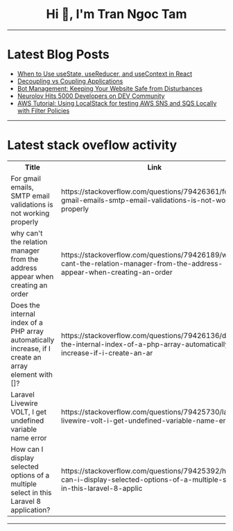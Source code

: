 <h1 align="center">Hi 👋, I'm Tran Ngoc Tam</h1>

---

# Latest Blog Posts 
<!-- BLOG-POST-LIST:START -->
- [When to Use useState, useReducer, and useContext in React](https://dev.to/aneeqakhan/when-to-use-usestate-usereducer-and-usecontext-in-react-1mg1)
- [Decoupling vs Coupling Applications](https://dev.to/emmanuel_gyan_f561b1b88ed/decoupling-vs-coupling-applications-3j17)
- [Bot Management: Keeping Your Website Safe from Disturbances](https://dev.to/mpoiiii/bot-management-keeping-your-website-safe-from-disturbances-43a)
- [Neurolov Hits 5000 Developers on DEV Community](https://dev.to/neurolov_ai_/neurolov-hits-5000-developers-on-dev-community-28cj)
- [AWS Tutorial: Using LocalStack for testing AWS SNS and SQS Locally with Filter Policies](https://dev.to/axeldlv/aws-tutorial-using-localstack-for-testing-aws-sns-and-sqs-locally-with-filter-policies-24nn)
<!-- BLOG-POST-LIST:END -->

---

# Latest stack oveflow activity
<table>
  <tr><th>Title</th><th>Link</th></tr>
  <!-- STACKOVERFLOW:START --><tr><td>For gmail emails, SMTP email validations is not working properly</td><td>https://stackoverflow.com/questions/79426361/for-gmail-emails-smtp-email-validations-is-not-working-properly</td></tr><tr><td>why can&#39;t the relation manager from the address appear when creating an order</td><td>https://stackoverflow.com/questions/79426189/why-cant-the-relation-manager-from-the-address-appear-when-creating-an-order</td></tr><tr><td>Does the internal index of a PHP array automatically increase, if I create an array element with []?</td><td>https://stackoverflow.com/questions/79426136/does-the-internal-index-of-a-php-array-automatically-increase-if-i-create-an-ar</td></tr><tr><td>Laravel Livewire VOLT, I get undefined variable name error</td><td>https://stackoverflow.com/questions/79425730/laravel-livewire-volt-i-get-undefined-variable-name-error</td></tr><tr><td>How can I display selected options of a multiple select in this Laravel 8 application?</td><td>https://stackoverflow.com/questions/79425392/how-can-i-display-selected-options-of-a-multiple-select-in-this-laravel-8-applic</td></tr><!-- STACKOVERFLOW:END -->
</table>

---


